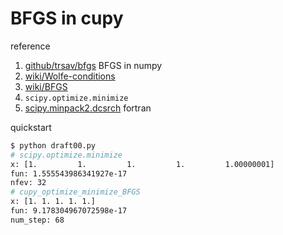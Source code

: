 # BFGS in cupy

reference

1. [github/trsav/bfgs](https://github.com/trsav/bfgs) BFGS in numpy
2. [wiki/Wolfe-conditions](https://en.wikipedia.org/wiki/Wolfe_conditions)
3. [wiki/BFGS](https://en.wikipedia.org/wiki/Broyden%E2%80%93Fletcher%E2%80%93Goldfarb%E2%80%93Shanno_algorithm)
4. `scipy.optimize.minimize`
5. [scipy.minpack2.dcsrch](https://github.com/scipy/scipy/blob/main/scipy/optimize/minpack2/dcsrch.f) fortran

quickstart

```bash
$ python draft00.py
# scipy.optimize.minimize
x: [1.         1.         1.         1.         1.00000001]
fun: 1.555543986341927e-17
nfev: 32
# cupy_optimize_minimize_BFGS
x: [1. 1. 1. 1. 1.]
fun: 9.178304967072598e-17
num_step: 68
```
